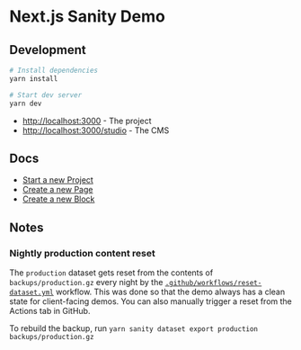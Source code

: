 # Next.js Sanity Demo

## Development

```bash
# Install dependencies
yarn install

# Start dev server
yarn dev
```

- [http://localhost:3000](http://localhost:3000) - The project
- [http://localhost:3000/studio](http://localhost:3000/studio) - The CMS

## Docs

- [Start a new Project](https://bukwild.slab.com/posts/start-a-new-project-3tyijzrj)
- [Create a new Page](https://bukwild.slab.com/posts/create-a-new-page-qd6vzrsb)
- [Create a new Block](https://bukwild.slab.com/posts/create-a-new-block-a029b2vh)

## Notes

### Nightly production content reset

The `production` dataset gets reset from the contents of `backups/production.gz` every night by the [`.github/workflows/reset-dataset.yml`](.github/workflows/reset-dataset.yml) workflow.  This was done so that the demo always has a clean state for client-facing demos.  You can also manually trigger a reset from the Actions tab in GitHub.

To rebuild the backup, run `yarn sanity dataset export production backups/production.gz`
